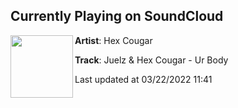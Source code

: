 ## Currently Playing on SoundCloud

[<img align="left" width="100" src="https://i1.sndcdn.com/artworks-vqaRaKuFtYA6D8w2-wfxeSg-t500x500.jpg">](https://soundcloud.com/hexcougar/juelz-hexcougar-ur-body)

**Artist**: Hex Cougar 

**Track**: Juelz & Hex Cougar - Ur Body

Last updated at 03/22/2022 11:41
